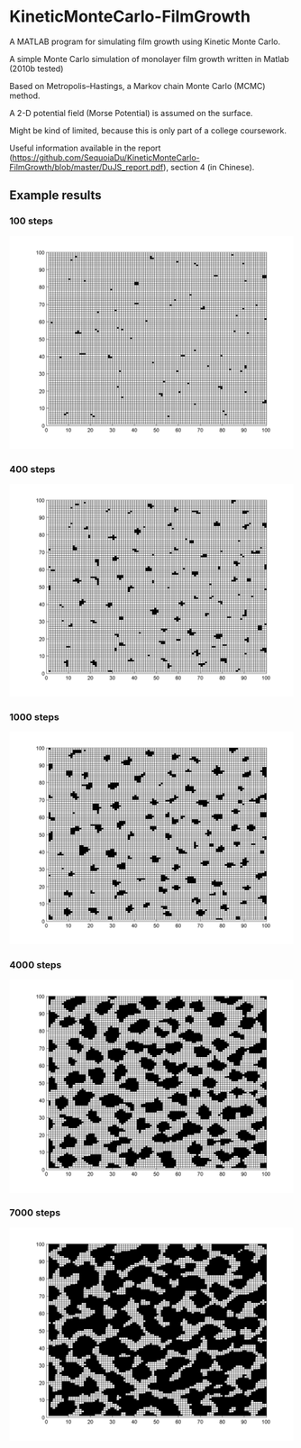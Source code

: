 # KineticMonteCarlo-FilmGrowth
A MATLAB program for simulating film growth using Kinetic Monte Carlo.


A simple Monte Carlo simulation of monolayer film growth written in Matlab (2010b tested)

Based on Metropolis–Hastings, a Markov chain Monte Carlo (MCMC) method.

A 2-D potential field (Morse Potential) is assumed on the surface.

Might be kind of limited, because this is only part of a college coursework.

Useful information available in the report (https://github.com/SequoiaDu/KineticMonteCarlo-FilmGrowth/blob/master/DuJS_report.pdf), section 4 (in Chinese).

## Example results
### 100 steps
![](Esup=-10/100.png)
### 400 steps
![](Esup=-10/400.png)
### 1000 steps
![](Esup=-10/1000.png)
### 4000 steps
![](Esup=-10/4000.png)
### 7000 steps
![](Esup=-10/7000.png)
